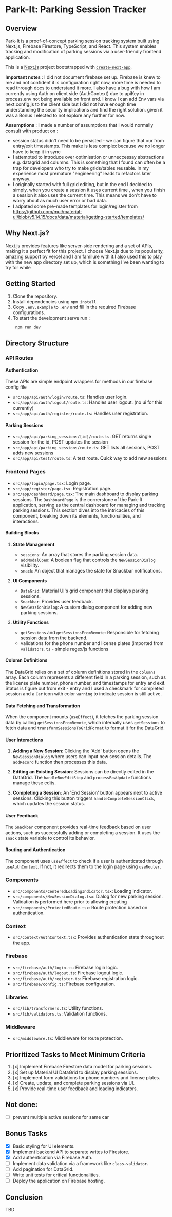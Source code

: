 # Park-It: Parking Session Tracker

## Overview
Park-It is a proof-of-concept parking session tracking system built using Next.js, Firebase Firestore, TypeScript, and React. This system enables tracking and modification of parking sessions via a user-friendly frontend application.

This is a [Next.js](https://nextjs.org/) project bootstrapped with [`create-next-app`](https://github.com/vercel/next.js/tree/canary/packages/create-next-app).

**Important notes** : I did not document firebase set up. Firebase is knew to me and not confident it is configuration right now, more time is needed to read through docs to understand it more. I also have a bug with how I am currently using Auth on client side (AuthContext) due to apiKey in process.env not being available on front end. I know I can add Env vars via next.config.js to the client side but I did not have enough time understanding the security implications and find the right solution. given it was a Bonus I elected to not explore any further for now. 

**Assumptions** : I made a number of assumptions that I would normally consult with product on :
 - session status didn't need to be persisted - we can figure that our from entry/exit timestamps. This make is less complex because we no longer have to keep it in sync
 - I attempted to introduce over optimisation or unneccessay abstractions e.g. datagrid and columns. This is something that I found can often be a trap for developers who try to make grids/tables reusable. In my experience most premature "engineering" leads to refactors later anyway.
 - I originally started with full grid editing, but in the end I decided to simply. when you create a session it uses current time , when you finish a session it also uses the current time. This means we don't have to worry about as much user error or bad data.
 - I adpated some pre-made templates for login/register from https://github.com/mui/material-ui/blob/v5.14.15/docs/data/material/getting-started/templates/

## Why Next.js?
Next.js provides features like server-side rendering and a set of APIs, making it a perfect fit for this project. I choose Next.js due to its popularity, amazing support by vercel and I am familure with it.I also used this to play with the new app directory set up, which is something I've been wanting to try for while

## Getting Started
1. Clone the repository.
2. Install dependencies using `npm install`.
3. Copy `.env.example` to `.env` and fill in the required Firebase configurations.
4. To start the development serve run :
   ```bash
    npm run dev
   ```

## Directory Structure

### API Routes

#### Authentication
These APIs are simple endpoint wrappers for methods in our firebase config file
- `src/app/api/auth/login/route.ts`: Handles user login.  
- `src/app/api/auth/logout/route.ts`: Handles user logout. (no ui for this currently)
- `src/app/api/auth/register/route.ts`: Handles user registration.

#### Parking Sessions

- `src/app/api/parking_sessions/[id]/route.ts`: GET returns single session for the id, POST updates the session
- `src/app/api/parking_sessions/route.ts`: GET lists all sessions, POST adds new sessions
- `src/app/api/test/route.ts`: A test route. Quick way to add new sessions

### Frontend Pages
- `src/app/login/page.tsx`: Login page.
- `src/app/register/page.tsx`: Registration page.
- `src/app/dashboard/page.tsx`: The main dashboard to display parking sessions.
   The `DashboardPage` is the cornerstone of the Park-It application, serving as the central dashboard for managing and tracking parking sessions. This section dives into the intricacies of this component, breaking down its elements, functionalities, and interactions.

#### Building Blocks

1. **State Management**
    - `sessions`: An array that stores the parking session data.
    - `addModalOpen`: A boolean flag that controls the `NewSessionDialog` visibility.
    - `snack`: An object that manages the state for Snackbar notifications.

2. **UI Components**
    - `DataGrid`: Material UI's grid component that displays parking sessions.
    - `Snackbar`: Provides user feedback.
    - `NewSessionDialog`: A custom dialog component for adding new parking sessions.

3. **Utility Functions**
    - `getSessions` and `getSessionsFromRemote`: Responsible for fetching session data from the backend.
    - validations for the phone number and license plates (imported from `validators.ts` - simple regex/js functions


#### Column Definitions

The DataGrid relies on a set of column definitions stored in the `columns` array. Each column represents a different field in a parking session, such as the license plate number, phone number, and timestamps for entry and exit. Status is figure out from exit - entry and I used a checkmark for completed session and a `Car` icon with color `warning` to indicate session is still active.

#### Data Fetching and Transformation

When the component mounts (`useEffect`), it fetches the parking session data by calling `getSessionsFromRemote`, which internally uses `getSessions` to fetch data and `transformSessionsToGridFormat` to format it for the DataGrid.

#### User Interactions

1. **Adding a New Session**: Clicking the 'Add' button opens the `NewSessionDialog` where users can input new session details. The `addRecord` function then processes this data.
  
2. **Editing an Existing Session**: Sessions can be directly edited in the DataGrid. The `handleRowEditStop` and `processRowUpdate` functions manage these edits.

3. **Completing a Session**: An 'End Session' button appears next to active sessions. Clicking this button triggers `handleCompleteSessionClick`, which updates the session status.

#### User Feedback

The `Snackbar` component provides real-time feedback based on user actions, such as successfully adding or completing a session. It uses the `snack` state variable to control its behavior.

#### Routing and Authentication

The component uses `useEffect` to check if a user is authenticated through `useAuthContext`. If not, it redirects them to the login page using `useRouter`.
 
### Components

- `src/components/CenteredLoadingIndicator.tsx`: Loading indicator.
- `src/components/NewSessionDialog.tsx`: Dialog for new parking session. Validation is performed here prior to allowing creating
- `src/components/ProtectedRoute.tsx`: Route protection based on authentication.

### Context

- `src/context/AuthContext.tsx`: Provides authentication state throughout the app.

### Firebase

- `src/firebase/auth/login.ts`: Firebase login logic.
- `src/firebase/auth/logout.ts`: Firebase logout logic.
- `src/firebase/auth/register.ts`: Firebase registration logic.
- `src/firebase/config.ts`: Firebase configuration.

### Libraries

- `src/lib/transformers.ts`: Utility functions.
- `src/lib/validators.ts`: Validation functions.

### Middleware

- `src/middleware.ts`: Middleware for route protection.

## Prioritized Tasks to Meet Minimum Criteria

1. [x] Implement Firebase Firestore data model for parking sessions.
2. [x] Set up Material UI DataGrid to display parking sessions.
3. [x] Implement form validations for phone numbers and license plates.
4. [x] Create, update, and complete parking sessions via UI.
5. [x] Provide real-time user feedback and loading indicators.

## Not done:
- [ ] prevent multiple active sessions for same car

## Bonus Tasks

- [x] Basic styling for UI elements.
- [x] Implement backend API to separate writes to Firestore.
- [x] Add authentication via Firebase Auth.
- [ ] Implement data validation via a framework like `class-validator`.
- [ ] Add pagination for DataGrid.
- [ ] Write unit tests for critical functionalities.
- [ ] Deploy the application on Firebase hosting.

## Conclusion
TBD




